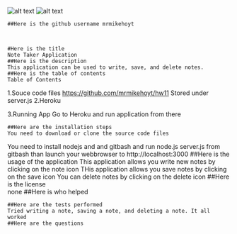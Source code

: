 
![alt text](https://img.shields.io/badge/build-nodeJS-brightgreen)
![alt text](https://avatars0.githubusercontent.com/u/58241324?v=4)

    ##Here is the github username mrmikehoyt
  
    
    
    #Here is the title  
    Note Taker Application
    ##Here is the description  
    This application can be used to write, save, and delete notes.
    ##Here is the table of contents 
    Table of Contents
1.Souce code files
https://github.com/mrmikehoyt/hw11
Stored under server.js
2.Heroku 

3.Running App
Go to Heroku and run application from there

    ##Here are the installation steps 
    You need to download or clone the source code files
You need to install nodejs and and gitbash and run node.js server.js from
gitbash than launch your webbrowser to http://localhost:3000
    ##Here is the usage of the application 
    This application allows you write new notes by clicking on the note icon
THis application allows you save notes by clicking on the save icon
You can delete notes by clicking on the delete icon
    ##Here is the license  
    none
    ##Here is who helped  
    
    ##Here are the tests performed 
    Tried writing a note, saving a note, and deleting a note. It all worked
    ##Here are the questions  
      
     
    